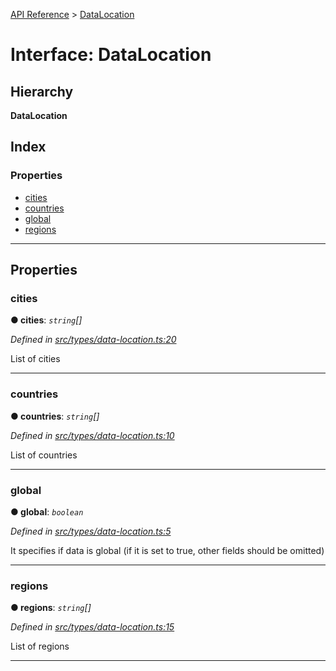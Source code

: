 [API Reference](../README.md) > [DataLocation](../interfaces/datalocation.md)

# Interface: DataLocation

## Hierarchy

**DataLocation**

## Index

### Properties

* [cities](datalocation.md#cities)
* [countries](datalocation.md#countries)
* [global](datalocation.md#global)
* [regions](datalocation.md#regions)

---

## Properties

<a id="cities"></a>

###  cities

**● cities**: *`string`[]*

*Defined in [src/types/data-location.ts:20](https://github.com/repux/repux-lib/blob/7e923cd/src/types/data-location.ts#L20)*

List of cities

___
<a id="countries"></a>

###  countries

**● countries**: *`string`[]*

*Defined in [src/types/data-location.ts:10](https://github.com/repux/repux-lib/blob/7e923cd/src/types/data-location.ts#L10)*

List of countries

___
<a id="global"></a>

###  global

**● global**: *`boolean`*

*Defined in [src/types/data-location.ts:5](https://github.com/repux/repux-lib/blob/7e923cd/src/types/data-location.ts#L5)*

It specifies if data is global (if it is set to true, other fields should be omitted)

___
<a id="regions"></a>

###  regions

**● regions**: *`string`[]*

*Defined in [src/types/data-location.ts:15](https://github.com/repux/repux-lib/blob/7e923cd/src/types/data-location.ts#L15)*

List of regions

___

